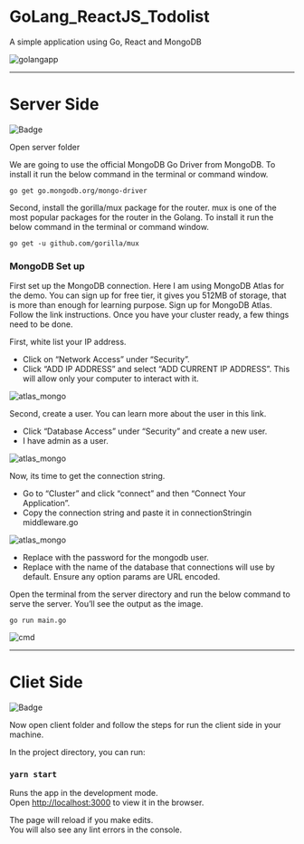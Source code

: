 # GoLang_ReactJS_Todolist


A simple application using Go, React and MongoDB

![golangapp](https://user-images.githubusercontent.com/48954255/84936872-4d409700-b0b1-11ea-9d90-c69c67742451.jpg)


_________________
# Server Side 
![Badge](https://img.shields.io/static/v1?label=Language&message=GoLang&color=blue&style=plastic&logo=GOLANG)


Open server folder

We are going to use the official MongoDB Go Driver from MongoDB.
To install it run the below command in the terminal or command window.
````
go get go.mongodb.org/mongo-driver
````

Second, install the gorilla/mux package for the router. mux is one of the most popular packages for the router in the Golang.
To install it run the below command in the terminal or command window.
````
go get -u github.com/gorilla/mux
````

### MongoDB Set up
First set up the MongoDB connection.
Here I am using MongoDB Atlas for the demo. You can sign up for free tier, it gives you 512MB of storage, that is more than enough for learning purpose.
Sign up for MongoDB Atlas. Follow the link instructions.
Once you have your cluster ready, a few things need to be done.

First, white list your IP address.

* Click on “Network Access” under “Security”.
* Click “ADD IP ADDRESS” and select “ADD CURRENT IP ADDRESS”. This will allow only your computer to interact with it.

![atlas_mongo](https://miro.medium.com/max/2000/1*C7nfL2-4BU4v2DlpuxRtow.png)

Second, create a user. You can learn more about the user in this link.

* Click “Database Access” under “Security” and create a new user.
* I have admin as a user.

![atlas_mongo](https://miro.medium.com/max/2000/1*AbdyOLCDGCDb57YKSU2sQQ.png)

Now, its time to get the connection string.

* Go to “Cluster” and click “connect” and then “Connect Your Application”.
* Copy the connection string and paste it in connectionStringin middleware.go

![atlas_mongo](https://miro.medium.com/max/2000/1*QP82h8R88HQz_ZOQ_hRS2Q.png)

* Replace <password> with the password for the mongodb user. 
* Replace <dbname> with the name of the database that connections will use by default. 
Ensure any option params are URL encoded.

Open the terminal from the server directory and run the below command to serve the server. 
You’ll see the output as the image.

````
go run main.go
````

![cmd](https://user-images.githubusercontent.com/48954255/84941803-42d5cb80-b0b8-11ea-9a1d-79c1a06447f3.jpg)



_____________________
# Cliet Side
![Badge](https://img.shields.io/static/v1?label=framework&message=react&color=blue&style=plastic&logo=REACT)


Now open client folder and follow the steps for run the client side in your machine.


In the project directory, you can run:

### `yarn start`

Runs the app in the development mode.<br />
Open [http://localhost:3000](http://localhost:3000) to view it in the browser.

The page will reload if you make edits.<br />
You will also see any lint errors in the console.

